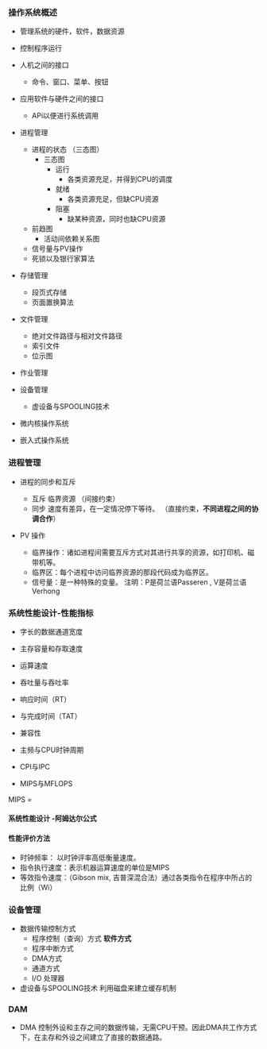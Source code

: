 ### 操作系统概述

* 管理系统的硬件，软件，数据资源
* 控制程序运行
* 人机之间的接口
  * 命令、窗口、菜单、按钮
* 应用软件与硬件之间的接口
  * APi以便进行系统调用

* 进程管理
  * 进程的状态 （三态图）
    * 三态图
      * 运行
        * 各类资源充足，并得到CPU的调度
      * 就绪
        * 各类资源充足，但缺CPU资源
      * 阻塞
        * 缺某种资源，同时也缺CPU资源 
  * 前趋图
    * 活动间依赖关系图
  * 信号量与PV操作
  * 死锁以及银行家算法
* 存储管理
  * 段页式存储
  * 页面置换算法
* 文件管理
  * 绝对文件路径与相对文件路径
  * 索引文件
  * 位示图
* 作业管理
* 设备管理
  * 虚设备与SPOOLING技术
* 微内核操作系统
* 嵌入式操作系统

### 进程管理

* 进程的同步和互斥
  * 互斥 临界资源 （间接约束）
  * 同步 速度有差异，在一定情况停下等待。 （直接约束，**不同进程之间的协调合作**）           

* PV 操作
  * 临界操作：诸如进程间需要互斥方式对其进行共享的资源，如打印机、磁带机等。
  * 临界区：每个进程中访问临界资源的那段代码成为临界区。
  * 信号量：是一种特殊的变量。
  注明：P是荷兰语Passeren , V是荷兰语Verhong

### 系统性能设计-性能指标
* 字长的数据通道宽度
* 主存容量和存取速度
* 运算速度
* 吞吐量与吞吐率
* 响应时间（RT）
* 与完成时间（TAT）
* 兼容性

* 主频与CPU时钟周期
* CPI与IPC
* MIPS与MFLOPS

MIPS = 

#### 系统性能设计 -阿姆达尔公式

#### 性能评价方法
* 时钟频率： 以时钟评率高低衡量速度。
* 指令执行速度：表示机器运算速度的单位是MIPS
* 等效指令速度：（Gibson mix, 吉普深混合法）通过各类指令在程序中所占的比例（Wi）


### 设备管理
* 数据传输控制方式
  * 程序控制（查询）方式 **软件方式**
  * 程序中断方式
  * DMA方式
  * 通道方式
  * I/O 处理器
* 虚设备与SPOOLING技术
  利用磁盘来建立缓存机制
  
### DAM 
* DMA 控制外设和主存之间的数据传输，无需CPU干预。因此DMA共工作方式 下，在主存和外设之间建立了直接的数据通路。
